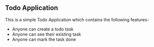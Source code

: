 ## Todo Application

This is a simple Todo Application which contains the following features-

- Anyone can create a todo task
- Anyone can see their existing task
- Anyone can mark the task done
